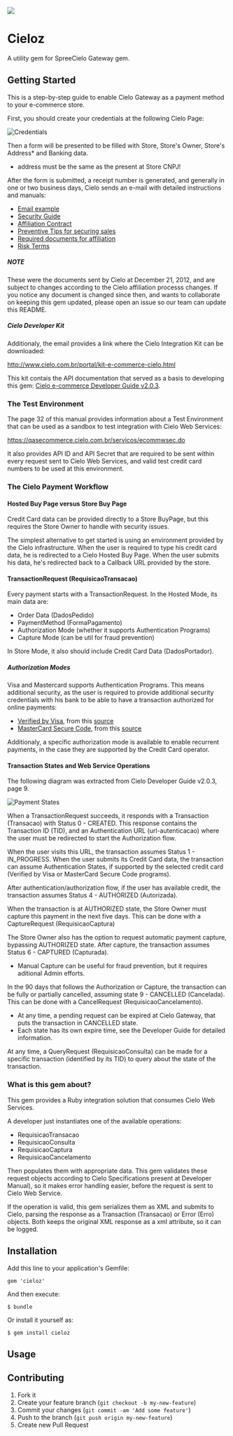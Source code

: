 [<img src="https://secure.travis-ci.org/fabiolnm/cieloz.png"/>](http://travis-ci.org/fabiolnm/cieloz)

# Cieloz

A utility gem for SpreeCielo Gateway gem.

## Getting Started

This is a step-by-step guide to enable Cielo Gateway as a payment method to your e-commerce store.

First, you should create your credentials at the following Cielo Page:

![Credentials](https://raw.github.com/fabiolnm/cieloz/master/readme/credentials.png)

Then a form will be presented to be filled with Store, Store's Owner, Store's Address* and Banking data.
* address must be the same as the present at Store CNPJ!

After the form is submitted, a receipt number is generated, and generally in one or two business days,
Cielo sends an e-mail with detailed instructions and manuals:

 * [Email example](https://raw.github.com/fabiolnm/cieloz/master/readme/email_cielo.pdf)
 * [Security Guide](https://raw.github.com/fabiolnm/cieloz/master/readme/cielo_guia_seguranca_ecommerce.pdf)
 * [Affiliation Contract](https://raw.github.com/fabiolnm/cieloz/master/readme/contrato_de_afiliacao_ao_sistema_cielo.pdf)
 * [Preventive Tips for securing sales](https://raw.github.com/fabiolnm/cieloz/master/readme/dicas_preventivas_para_vendas_mais_seguras.pdf)
 * [Required documents for affiliation](https://raw.github.com/fabiolnm/cieloz/master/readme/lista_de_documentos_necessarios_para_afiliacao_de_vendas_pela_internet_pessoa_juridica.pdf)
 * [Risk Terms](https://raw.github.com/fabiolnm/cieloz/master/readme/termo_de_adesao_de_risco.pdf)

##### NOTE
These were the documents sent by Cielo at December 21, 2012, and are subject to changes according to the Cielo affiliation processs changes.
If you notice any document is changed since then, and wants to collaborate on keeping this gem updated, please open an issue
so our team can update this README.

##### Cielo Developer Kit
Additionaly, the email provides a link where the Cielo Integration Kit can be downloaded:

  http://www.cielo.com.br/portal/kit-e-commerce-cielo.html

This kit contais the API documentation that served as a basis to developing this gem:
[Cielo e-commerce Developer Guide v2.0.3](https://raw.github.com/fabiolnm/cieloz/master/readme/cielo_developer_guide_2.0.3.pdf).

### The Test Environment

The page 32 of this manual provides information about a Test Environment that can be used as a sandbox
to test integration with Cielo Web Services:

  https://qasecommerce.cielo.com.br/servicos/ecommwsec.do

It also provides API ID and API Secret that are required to be sent within every request sent
to Cielo Web Services, and valid test credit card numbers to be used at this environment.

### The Cielo Payment Workflow

#### Hosted Buy Page versus Store Buy Page

Credit Card data can be provided directly to a Store BuyPage, but this requires the Store
Owner to handle with security issues.

The simplest alternative to get started is using an environment provided by the Cielo
infrastructure. When the user is required to type his credit card data, he is redirected
to a Cielo Hosted Buy Page. When the user submits his data, he's redirected back to
a Callback URL provided by the store.

#### TransactionRequest (RequisicaoTransacao)

Every payment starts with a TransactionRequest. In the Hosted Mode, its main data are:
 * Order Data (DadosPedido)
 * PaymentMethod (FormaPagamento)
 * Authorization Mode (whether it supports Authentication Programs)
 * Capture Mode (can be util for fraud prevention)

In Store Mode, it also should include Credit Card Data (DadosPortador).

##### Authorization Modes

Visa and Mastercard supports Authentication Programs. This means additional security, as the
user is required to provide additional security credentials with his bank to be able to
have a transaction authorized for online payments:

 * [Verified by Visa](https://raw.github.com/fabiolnm/cieloz/master/readme/verified_by_visa.png),
   from this [source](http://www.verifiedbyvisa.com.br/aspx/funciona/comofunciona.aspx)
 * [MasterCard Secure Code](https://raw.github.com/fabiolnm/cieloz/master/readme/mastercard_securecodedemo.swf),
   from this [source](https://www.mycardsecure.com/vpas/certegy_mc/i18n/en_US/securecodedemo.swf)

Additionaly, a specific authorization mode is available to enable recurrent payments, in the
case they are supported by the Credit Card operator.

#### Transaction States and Web Service Operations

The following diagram was extracted from Cielo Developer Guide v2.0.3, page 9.

![Payment States](https://raw.github.com/fabiolnm/cieloz/master/readme/cielo_payment_states.png)

When a TransactionRequest succeeds, it responds with a Transaction (Transacao) with Status 0 - CREATED.
This response contains the Transaction ID (TID), and an Authentication URL (url-autenticacao)
where the user must be redirected to start the Authorization flow.

When the user visits this URL, the transaction assumes Status 1 - IN_PROGRESS.
When the user submits its Credit Card data, the transaction can assume Authentication States,
if supported by the selected credit card (Verified by Visa or MasterCard Secure Code programs).

After authentication/authorization flow, if the user has available credit, the
transaction assumes Status 4 - AUTHORIZED (Autorizada).

When the transaction is at AUTHORIZED state, the Store Owner must capture this payment in the
next five days. This can be done with a CaptureRequest (RequisicaoCaptura)

The Store Owner also has the option to request automatic payment capture, bypassing AUTHORIZED state.
After capture, the transaction assumes Status 6 - CAPTURED (Capturada).

* Manual Capture can be useful for fraud prevention, but it requires aditional Admin efforts.

In the 90 days that follows the Authorization or Capture, the transaction can be fully or
partially cancelled, assuming state 9 - CANCELLED (Cancelada). This can be done with a
CancelRequest (RequisicaoCancelamento).

* At any time, a pending request can be expired at Cielo Gateway, that puts the transaction in CANCELLED state.
* Each state has its own expire time, see the Developer Guide for detailed information.

At any time, a QueryRequest (RequisicaoConsulta) can be made for a specific transaction
(identified by its TID) to query about the state of the transaction.

### What is this gem about?

This gem provides a Ruby integration solution that consumes Cielo Web Services.

A developer just instantiates one of the available operations:

 * RequisicaoTransacao
 * RequisicaoConsulta
 * RequisicaoCaptura
 * RequisicaoCancelamento

Then populates them with appropriate data. This gem validates these request objects according to
Cielo Specifications present at Developer Manual), so it makes error handling easier, before the
request is sent to Cielo Web Service.

If the operation is valid, this gem serializes them as XML and submits to Cielo, parsing the
response as a Transaction (Transacao) or Error (Erro) objects. Both keeps the original XML response
as a xml attribute, so it can be logged.

## Installation

Add this line to your application's Gemfile:

    gem 'cieloz'

And then execute:

    $ bundle

Or install it yourself as:

    $ gem install cieloz

## Usage

## Contributing

1. Fork it
2. Create your feature branch (`git checkout -b my-new-feature`)
3. Commit your changes (`git commit -am 'Add some feature'`)
4. Push to the branch (`git push origin my-new-feature`)
5. Create new Pull Request
